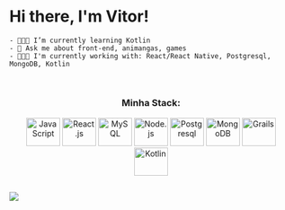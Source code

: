 <h1>Hi there, I'm Vitor!</h1>

    - 👨🏻‍🚀 I’m currently learning Kotlin
    - 💫 Ask me about front-end, animangas, games
    - 👨🏻‍💻 I'm currently working with: React/React Native, Postgresql, MongoDB, Kotlin

##

<div align="center" style="display:inline-block">
    <h3>Minha Stack:</h3>
  <img src="https://cdn.jsdelivr.net/gh/devicons/devicon/icons/javascript/javascript-plain.svg" title="JavaScript" height="50" width="60" />
  <img src="https://cdn.jsdelivr.net/gh/devicons/devicon/icons/react/react-original.svg" title="React.js" height="50" width="60" />
  <img src="https://cdn.jsdelivr.net/gh/devicons/devicon/icons/mysql/mysql-original-wordmark.svg" title="MySQL" height="50" width="60" />
  <img src="https://cdn.jsdelivr.net/gh/devicons/devicon/icons/nodejs/nodejs-original.svg" title="Node.js" height="50" width="60" />
  <img src="https://cdn.jsdelivr.net/gh/devicons/devicon/icons/postgresql/postgresql-original.svg" title="Postgresql" height="50" width="60" />
    <img src="https://cdn.jsdelivr.net/gh/devicons/devicon/icons/mongodb/mongodb-original.svg" title="MongoDB" height="50" width="60" />
    <img src="https://cdn.jsdelivr.net/gh/devicons/devicon/icons/grails/grails-original.svg" title="Grails" height="50" width="60" />
    <img src="https://cdn.jsdelivr.net/gh/devicons/devicon/icons/kotlin/kotlin-original.svg" title="Kotlin" height="50" width="60" />
</div>

##

<a href="https://www.linkedin.com/in/vitor-borgatte" target="_blank"><img src="https://img.shields.io/badge/-LinkedIn-%230077B5?style=for-the-badge&logo=linkedin&logoColor=white" target="_blank"></a> 
